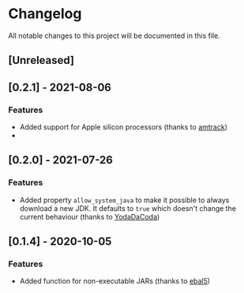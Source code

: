 # Changelog

All notable changes to this project will be documented in this file.

## [Unreleased]

## [0.2.1] - 2021-08-06

### Features

- Added support for Apple silicon processors (thanks to [amtrack](https://github.com/amtrack))
- 
## [0.2.0] - 2021-07-26

### Features

- Added property `allow_system_java` to make it possible to always download a new JDK. It defaults to `true` which doesn't change the current behaviour (thanks to [YodaDaCoda](https://github.com/YodaDaCoda))

## [0.1.4] - 2020-10-05

### Features

- Added function for non-executable JARs (thanks to [ebal5](https://github.com/ebal5))
